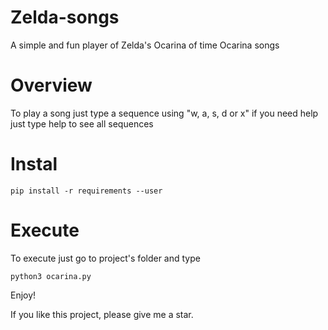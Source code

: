 # Zelda-songs
A simple and fun player of Zelda's Ocarina of time Ocarina songs

# Overview
To play a song just type a sequence using "w, a, s, d or x" if you need help just type help to see all sequences

# Instal
```
pip install -r requirements --user
```

# Execute

To execute just go to project's folder and type

```
python3 ocarina.py

```

Enjoy!

If you like this project, please give me a star.
